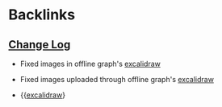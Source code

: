 
# Backlinks
## [Change Log](<Change Log.md>)
- Fixed images in offline graph's [excalidraw](<excalidraw.md>)

- Fixed images uploaded through offline graph's [excalidraw](<excalidraw.md>)

- {{[excalidraw](<excalidraw.md>)}

